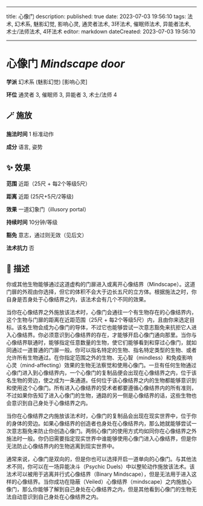 
---
title: 心像门
description: 
published: true
date: 2023-07-03 19:56:10
tags: 法术, 幻术系, 魅影幻觉, 影响心灵, 通灵者法术, 3环法术, 催眠师法术, 异能者法术, 术士/法师法术, 4环法术
editor: markdown
dateCreated: 2023-07-03 19:56:10

---

# **心像门** *Mindscape door*

**学派** 幻术系 (魅影幻觉) \[影响心灵\] 

**环位** 通灵者 3, 催眠师 3, 异能者 3, 术士/法师 4

## 🪄 施放

**施法时间** 1 标准动作

**成分** 语言, 姿势

## ✨ 效果  

**范围** 近距（25尺 + 每2个等级5尺）

**距离** 近距 (25尺+5尺/2等级) 

**效果** 一道幻象门（illusory portal） 

**持续时间** 10分钟/等级 

**豁免** 意志，通过则无效（见后文）

**法术抗力** 否

## 📖 描述

你或其他生物能够通过这道虚构的门扉进入或离开心像结界（Mindscape）。这道门扉的外观由你选择，但它的体积不会大于边长五尺的立方体。根据施法之时，你自身是否身处于心像结界之内，该法术会有几个不同的效果。

当你在心像结界之外施放该法术时，心像门会通往一个有生物存在的心像结界内，这个生物与门扉的距离在近距范围（25尺 + 每2个等级5尺）内，且由你来选定目标。该名生物会成为心像门的导体，不过它也能够尝试一次意志豁免来抗拒它人进入心像结界。你必须意识到心像结界的存在，才能够开启心像门通向那里。当你与心像结界联通时，能够指定任意数量的生物，使它们能够看到和穿过心像门，就如同通过一道普通的门扉一般。你可以指名特定的生物、指名特定类型的生物、或者允许所有生物通过。在你指定范围之外的生物、无心智（mindless）和免疫影响心灵（mind-affecting）效果的生物无法察觉和使用心像门。一旦有任何生物通过心像门进入到心像结界内，一个心像门的复制品便会出现在心像结界之内，位于该名生物的旁边，使之成为一条通道。任何位于该心像结界之内的生物都能够意识到和使用这个心像门。所有进入心像结界的受术者都要遵循心像结界内的所有准则，不过如果你告知了进入心像门的生物，通路的另一侧是心像结界的话，这些生物也会意识到自己身处于心像结界之内。

当你在心像结界之内施放该法术时，心像门的复制品会出现在现实世界中，位于你的身体的旁边。如果心像结界的创造者也身处在心像结界内，那么她就能够尝试一次意志豁免来防止你创造心像门。两侧心像门的使用方式均如同你在心像结界之外施法时一般。你仍旧需要指定现实世界中谁能够使用心像门进入心像结界，但是你无法防止心像结界内的生物逃离到现实世界中。

通常来说，心像门是双向的，但是你也可以选择开启一道单向的心像门。与其他法术不同，你可以在一场异能决斗（Psychic Duels）中以整轮动作施放该法术。该法术可以被用于逃离并行式心像结界（Binary Mindscape），但是无法用于进入这样的心像结界。当你成功在隐蔽（Veiled）心像结界（mindscape）之内施放心像门，那么你能够了解到自己身处在心像结界之内，但是其他看到心像门的生物无法自动意识到自己身处在心像结界之内。
    
